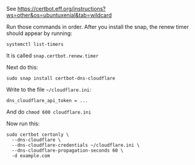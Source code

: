 See https://certbot.eff.org/instructions?ws=other&os=ubuntuxenial&tab=wildcard

Run those commands in order. After you install the snap, the renew timer should appear by running:

```
systemctl list-timers
```

It is called `snap.certbot.renew.timer`

Next do this:

```
sudo snap install certbot-dns-cloudflare
```

Write to the file `~/cloudflare.ini`:

```
dns_cloudflare_api_token = ...
```

And do `chmod 600 cloudflare.ini`

Now run this:

```
sudo certbot certonly \
  --dns-cloudflare \
  --dns-cloudflare-credentials ~/cloudflare.ini \
  --dns-cloudflare-propagation-seconds 60 \
  -d example.com
```
